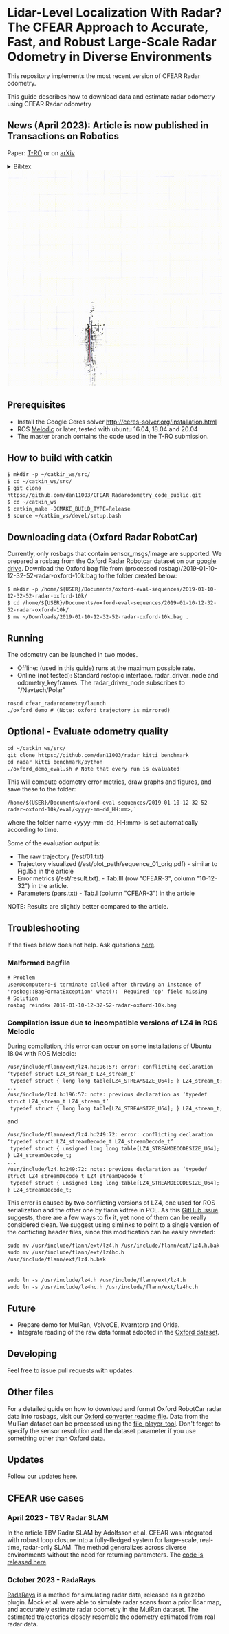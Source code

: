 # Lidar-Level Localization With Radar? The CFEAR Approach to Accurate, Fast, and Robust Large-Scale Radar Odometry in Diverse Environments
This repository implements the most recent version of CFEAR Radar odometry.

This guide describes how to download data and estimate radar odometry using CFEAR Radar odometry

## News (April 2023): Article is now published in Transactions on Robotics

Paper: [T-RO](https://ieeexplore.ieee.org/document/9969174) or on
[arXiv](https://arxiv.org/abs/2211.02445)
<details>
<summary>Bibtex</summary>
 
```
@ARTICLE{9969174,
  author={Adolfsson, Daniel and Magnusson, Martin and Alhashimi, Anas and Lilienthal, Achim J. and Andreasson, Henrik},
  journal={IEEE Transactions on Robotics}, 
  title={Lidar-Level Localization With Radar? The CFEAR Approach to Accurate, Fast, and Robust Large-Scale Radar Odometry in Diverse Environments}, 
  year={2023},
  volume={39},
  number={2},
  pages={1476-1495},
  doi={10.1109/TRO.2022.3221302}}
  
```
</details>  



<img src="cfear_3_animation.gif" width="500" height="500">

  
## Prerequisites
  * Install the Google Ceres solver  http://ceres-solver.org/installation.html
  * ROS [Melodic](http://wiki.ros.org/melodic) or later, tested with ubuntu 16.04, 18.04 and 20.04
  * The master branch contains the code used in the T-RO submission.

## How to build with catkin

```
$ mkdir -p ~/catkin_ws/src/
$ cd ~/catkin_ws/src/
$ git clone https://github.com/dan11003/CFEAR_Radarodometry_code_public.git
$ cd ~/catkin_ws
$ catkin_make -DCMAKE_BUILD_TYPE=Release 
$ source ~/catkin_ws/devel/setup.bash
```
## Downloading data (Oxford Radar RobotCar)
Currently, only rosbags that contain sensor_msgs/Image are supported.
We prepared a rosbag from the Oxford Radar Robotcar dataset on our [google drive](https://drive.google.com/drive/folders/12YNIvHQqSO5Et3UIzKD1z3XQACpoGZ1L?usp=sharing).
Download the Oxford bag file from (processed rosbag)/2019-01-10-12-32-52-radar-oxford-10k.bag to the folder created below:
```
$ mkdir -p /home/${USER}/Documents/oxford-eval-sequences/2019-01-10-12-32-52-radar-oxford-10k/
$ cd /home/${USER}/Documents/oxford-eval-sequences/2019-01-10-12-32-52-radar-oxford-10k/
$ mv ~/Downloads/2019-01-10-12-32-52-radar-oxford-10k.bag .
```

## Running
The odometry can be launched in two modes.
* Offline: (used in this guide) runs at the maximum possible rate.
* Online (not tested): Standard rostopic interface. radar_driver_node and odometry_keyframes. The radar_driver_node subscribes to "/Navtech/Polar" 

```
roscd cfear_radarodometry/launch
./oxford_demo # (Note: oxford trajectory is mirrored)
```

## Optional -  Evaluate odometry quality

```
cd ~/catkin_ws/src/
git clone https://github.com/dan11003/radar_kitti_benchmark 
cd radar_kitti_benchmark/python
./oxford_demo_eval.sh # Note that every run is evaluated
```

This will compute odometry error metrics, draw graphs and figures, and save these to the folder:
```
/home/${USER}/Documents/oxford-eval-sequences/2019-01-10-12-32-52-radar-oxford-10k/eval/<yyyy-mm-dd_HH:mm>,`
```
where the folder name <yyyy-mm-dd_HH:mm>  is set automatically according to time.

Some of the evaluation output is:
 * The raw trajectory (/est/01.txt)
 * Trajectory visualized (/est/plot_path/sequence_01_orig.pdf)  -  similar to Fig.15a in the article
 * Error metrics (/est/result.txt). -  Tab.III (row "CFEAR-3", column "10-12-32") in the article.
 * Parameters  (pars.txt)  - Tab.I (column "CFEAR-3")  in the article
 
 
NOTE: Results are slightly better compared to the article.


## Troubleshooting

If the fixes below does not help. Ask questions [here](https://github.com/dan11003/CFEAR_Radarodometry/issues).

### Malformed bagfile
```console
# Problem
user@computer:~$ terminate called after throwing an instance of 'rosbag::BagFormatException' what():  Required 'op' field missing
# Solution
rosbag reindex 2019-01-10-12-32-52-radar-oxford-10k.bag
```
### Compilation issue due to incompatible versions of LZ4 in ROS Melodic
During compilation, this error can occur on some installations of Ubuntu 18.04 with ROS Melodic:
```console
/usr/include/flann/ext/lz4.h:196:57: error: conflicting declaration ‘typedef struct LZ4_stream_t LZ4_stream_t’
 typedef struct { long long table[LZ4_STREAMSIZE_U64]; } LZ4_stream_t;
...
/usr/include/lz4.h:196:57: note: previous declaration as ‘typedef struct LZ4_stream_t LZ4_stream_t’
 typedef struct { long long table[LZ4_STREAMSIZE_U64]; } LZ4_stream_t;
```
and
```console
/usr/include/flann/ext/lz4.h:249:72: error: conflicting declaration ‘typedef struct LZ4_streamDecode_t LZ4_streamDecode_t’
 typedef struct { unsigned long long table[LZ4_STREAMDECODESIZE_U64]; } LZ4_streamDecode_t;
...
/usr/include/lz4.h:249:72: note: previous declaration as ‘typedef struct LZ4_streamDecode_t LZ4_streamDecode_t’
 typedef struct { unsigned long long table[LZ4_STREAMDECODESIZE_U64]; } LZ4_streamDecode_t;
```
This error is caused by two conflicting versions of LZ4, one used for ROS serialization and the other one by flann kdtree in PCL. As this [GitHub issue](https://github.com/ethz-asl/lidar_align/issues/16) suggests, there are a few ways to fix it, yet none of them can be really considered clean. We suggest using simlinks to point to a single version of the conficting header files, since this modification can be easily reverted:
```console
sudo mv /usr/include/flann/ext/lz4.h /usr/include/flann/ext/lz4.h.bak
sudo mv /usr/include/flann/ext/lz4hc.h /usr/include/flann/ext/lz4.h.bak


sudo ln -s /usr/include/lz4.h /usr/include/flann/ext/lz4.h
sudo ln -s /usr/include/lz4hc.h /usr/include/flann/ext/lz4hc.h
```
## Future

* Prepare demo for MulRan, VolvoCE, Kvarntorp and Orkla.
* Integrate reading of the raw data format adopted in the [Oxford dataset](https://github.com/ori-mrg/robotcar-dataset-sdk).

## Developing

Feel free to issue pull requests with updates.


## Other files
For a detailed guide on how to download and format Oxford RobotCar radar data into rosbags, visit our [Oxford converter readme file](https://docs.google.com/document/d/1ij8E4PMpCpBwWYbRAdU9rnScocOaMB4Sqz4XS48XWoo/edit?usp=sharing).
Data from the MulRan dataset can be processed using the [file_player_tool](https://github.com/irapkaist/file_player_mulran).
Don't forget to specify the sensor resolution and the dataset parameter if you use something other than Oxford data.

## Updates
Follow our updates [here](https://github.com/dan11003/CFEAR_Radarodometry).

## CFEAR use cases

### April 2023 - TBV Radar SLAM 
In the article TBV Radar SLAM by Adolfsson et al. CFEAR was integrated with robust loop closure into a fully-fledged system for large-scale, real-time, radar-only SLAM.
The method generalizes across diverse environments without the need for returning parameters. The [code is released here](https://github.com/dan11003/tbv_slam_public).


### October 2023 - RadaRays
[RadaRays](https://arxiv.org/pdf/2310.03505.pdf) is a method for simulating radar data, released as a gazebo plugin. Mock et al. were able to simulate radar scans from a prior lidar map, and accurately estimate radar odometry in the MulRan dataset. The estimated trajectories closely resemble the odometry estimated from real radar data.






